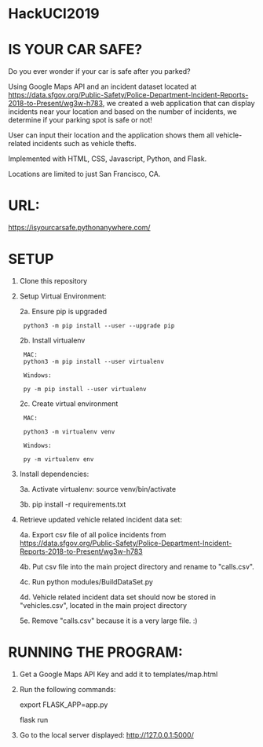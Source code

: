 # HackUCI2019

# IS YOUR CAR SAFE?

Do you ever wonder if your car is safe after you parked?

Using Google Maps API and an incident dataset located at https://data.sfgov.org/Public-Safety/Police-Department-Incident-Reports-2018-to-Present/wg3w-h783, we created a web application that can display incidents near your location and based on the number of incidents, we determine if your parking spot is safe or not!

User can input their location and the application shows them all vehicle-related incidents
such as vehicle thefts.

Implemented with HTML, CSS, Javascript, Python, and Flask. 

Locations are limited to just San Francisco, CA. 

# URL:

https://isyourcarsafe.pythonanywhere.com/

# SETUP

1. Clone this repository

2. Setup Virtual Environment:
    
    2a. Ensure pip is upgraded

        python3 -m pip install --user --upgrade pip
   
    2b. Install virtualenv

        MAC:
        python3 -m pip install --user virtualenv

        Windows:

        py -m pip install --user virtualenv
    
    2c. Create virtual environment

        MAC:

        python3 -m virtualenv venv

        Windows:

        py -m virtualenv env

3. Install dependencies:
    
    3a. Activate virtualenv: source venv/bin/activate
    
    3b. pip install -r requirements.txt

4. Retrieve updated vehicle related incident data set:
    
    4a. Export csv file of all police incidents from https://data.sfgov.org/Public-Safety/Police-Department-Incident-Reports-2018-to-Present/wg3w-h783
    
    4b. Put csv file into the main project directory and rename to "calls.csv".
    
    4c. Run python modules/BuildDataSet.py
    
    4d. Vehicle related incident data set should now be stored in "vehicles.csv", located in the main project directory
    
    5e. Remove "calls.csv" because it is a very large file. :)

# RUNNING THE PROGRAM:

1. Get a Google Maps API Key and add it to templates/map.html

2. Run the following commands:

    export FLASK_APP=app.py
    
    flask run

3. Go to the local server displayed: http://127.0.0.1:5000/
